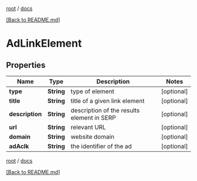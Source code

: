 [root](./../ "root") / [docs](./ "docs")

[[Back to README.md]](./../README.md "[Back to README.md]")

# AdLinkElement

## Properties

| Name | Type | Description | Notes |
|------------ | ------------- | ------------- | -------------|
|**type** | **String** | type of element |  [optional] |
|**title** | **String** | title of a given link element |  [optional] |
|**description** | **String** | description of the results element in SERP |  [optional] |
|**url** | **String** | relevant URL |  [optional] |
|**domain** | **String** | website domain |  [optional] |
|**adAclk** | **String** | the identifier of the ad |  [optional] |

[root](./../ "root") / [docs](./ "docs")

[[Back to README.md]](./../README.md "[Back to README.md]")